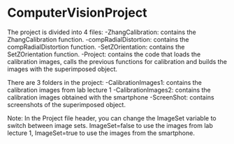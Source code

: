 # ComputerVisionProject

The project is divided into 4 files:
-ZhangCalibration: contains the ZhangCalibration function.
-compRadialDistortion: contains the compRadialDistortion function.
-SetZOrientation: contains the SetZOrientation function.
-Project: contains the code that loads the calibration images, calls the previous functions for calibration and builds the images with the superimposed object.

There are 3 folders in the project:
-CalibrationImages1: contains the calibration images from lab lecture 1
-CalibrationImages2: contains the calibration images obtained with the smartphone
-ScreenShot: contains screenshots of the superimposed object.

Note:
In the Project file header, you can change the ImageSet variable to switch between image sets. ImageSet=false to use the images from lab lecture 1, ImageSet=true to use the images from the smartphone.
